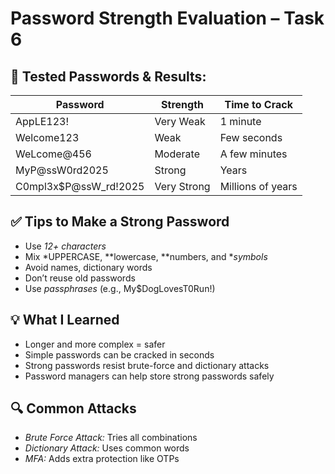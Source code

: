 # Password Strength Evaluation – Task 6

## 🔐 Tested Passwords & Results:

| Password            | Strength     | Time to Crack |
|---------------------|--------------|----------------|
| AppLE123!           | Very Weak    | 1 minute       |
| Welcome123          | Weak         | Few seconds    |
| WeLcome@456         | Moderate     | A few minutes  |
| MyP@ssW0rd2025      | Strong       | Years          |
| C0mpl3x$P@ssW_rd!2025 | Very Strong | Millions of years |

## ✅ Tips to Make a Strong Password

- Use *12+ characters*
- Mix *UPPERCASE, **lowercase, **numbers, and **symbols*
- Avoid names, dictionary words
- Don’t reuse old passwords
- Use *passphrases* (e.g., My$DogLovesT0Run!)

## 💡 What I Learned

- Longer and more complex = safer
- Simple passwords can be cracked in seconds
- Strong passwords resist brute-force and dictionary attacks
- Password managers can help store strong passwords safely

## 🔍 Common Attacks

- *Brute Force Attack:* Tries all combinations
- *Dictionary Attack:* Uses common words
- *MFA:* Adds extra protection like OTPs
